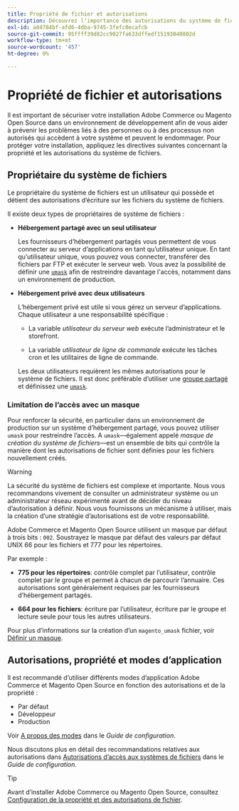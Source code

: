 ```yaml
---
title: Propriété de fichier et autorisations
description: Découvrez l’importance des autorisations du système de fichiers lors de l’utilisation d’installations sur site d’Adobe Commerce et de Magento Open Source.
exl-id: a84784bf-afd6-4dba-9745-3fefc0ecafcb
source-git-commit: 95ffff39d82cc9027fa633dffedf15193040802d
workflow-type: tm+mt
source-wordcount: '457'
ht-degree: 0%

---
```


# Propriété de fichier et autorisations

Il est important de sécuriser votre installation Adobe Commerce ou Magento Open Source dans un environnement de développement afin de vous aider à prévenir les problèmes liés à des personnes ou à des processus non autorisés qui accèdent à votre système et peuvent le endommager. Pour protéger votre installation, appliquez les directives suivantes concernant la propriété et les autorisations du système de fichiers.

## Propriétaire du système de fichiers

Le propriétaire du système de fichiers est un utilisateur qui possède et détient des autorisations d’écriture sur les fichiers du système de fichiers.

Il existe deux types de propriétaires de système de fichiers :

- **Hébergement partagé avec un seul utilisateur**

  Les fournisseurs d’hébergement partagés vous permettent de vous connecter au serveur d’applications en tant qu’utilisateur unique. En tant qu’utilisateur unique, vous pouvez vous connecter, transférer des fichiers par FTP et exécuter le serveur web. Vous avez la possibilité de définir une [`umask`](#restrict-access-with-a-umask) afin de restreindre davantage l&#39;accès, notamment dans un environnement de production.

- **Hébergement privé avec deux utilisateurs**

  L’hébergement privé est utile si vous gérez un serveur d’applications. Chaque utilisateur a une responsabilité spécifique :

   - La variable _utilisateur du serveur web_ exécute l’administrateur et le storefront.

   - La variable _utilisateur de ligne de commande_ exécute les tâches cron et les utilitaires de ligne de commande.

  Les deux utilisateurs requièrent les mêmes autorisations pour le système de fichiers. Il est donc préférable d’utiliser une [groupe partagé](configure-permissions.md#set-ownership-and-permissions-for-two-users) et définissez une [`umask`](#restrict-access-with-a-umask).

### Limitation de l’accès avec un masque

Pour renforcer la sécurité, en particulier dans un environnement de production sur un système d’hébergement partagé, vous pouvez utiliser `umask` pour restreindre l’accès. A `umask`—également appelé _masque de création du système de fichiers_—est un ensemble de bits qui contrôle la manière dont les autorisations de fichier sont définies pour les fichiers nouvellement créés.

>[!WARNING]
>
>La sécurité du système de fichiers est complexe et importante. Nous vous recommandons vivement de consulter un administrateur système ou un administrateur réseau expérimenté avant de décider du niveau d’autorisation à définir. Nous vous fournissons un mécanisme à utiliser, mais la création d’une stratégie d’autorisations est de votre responsabilité.

Adobe Commerce et Magento Open Source utilisent un masque par défaut à trois bits : `002`. Soustrayez le masque par défaut des valeurs par défaut UNIX 66 pour les fichiers et 777 pour les répertoires.

Par exemple :

- **775 pour les répertoires**: contrôle complet par l’utilisateur, contrôle complet par le groupe et permet à chacun de parcourir l’annuaire. Ces autorisations sont généralement requises par les fournisseurs d’hébergement partagés.

- **664 pour les fichiers**: écriture par l’utilisateur, écriture par le groupe et lecture seule pour tous les autres utilisateurs.

Pour plus d’informations sur la création d’un `magento_umask` fichier, voir [Définir un masque](../../next-steps/set-umask.md).

## Autorisations, propriété et modes d’application

Il est recommandé d’utiliser différents modes d’application Adobe Commerce et Magento Open Source en fonction des autorisations et de la propriété :

- Par défaut
- Développeur
- Production

Voir [A propos des modes](../../../configuration/bootstrap/application-modes.md) dans le _Guide de configuration_.

Nous discutons plus en détail des recommandations relatives aux autorisations dans [Autorisations d’accès aux systèmes de fichiers](../../../configuration/deployment/file-system-permissions.md) dans le _Guide de configuration_.

>[!TIP]
>
>Avant d’installer Adobe Commerce ou Magento Open Source, consultez [Configuration de la propriété et des autorisations de fichier](configure-permissions.md).
